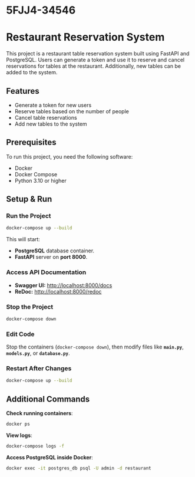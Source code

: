 # 5FJJ4-34546

# Restaurant Reservation System

This project is a restaurant table reservation system built using FastAPI and PostgreSQL. Users can generate a token and use it to reserve and cancel reservations for tables at the restaurant. Additionally, new tables can be added to the system.

## Features

- Generate a token for new users
- Reserve tables based on the number of people
- Cancel table reservations
- Add new tables to the system

## Prerequisites

To run this project, you need the following software:

- Docker
- Docker Compose
- Python 3.10 or higher

## Setup & Run

### **Run the Project**

```bash
docker-compose up --build
```

This will start:

- **PostgreSQL** database container.
- **FastAPI** server on **port 8000**.

### **Access API Documentation**

- **Swagger UI:** [http://localhost:8000/docs](http://localhost:8000/docs)
- **ReDoc:** [http://localhost:8000/redoc](http://localhost:8000/redoc)

### **Stop the Project**

```bash
docker-compose down
```

### **Edit Code**

Stop the containers (`docker-compose down`), then modify files like **`main.py`**, **`models.py`**, or **`database.py`**.

### **Restart After Changes**

```bash
docker-compose up --build
```

## **Additional Commands**

**Check running containers**:

```bash
docker ps
```

**View logs**:

```bash
docker-compose logs -f
```

**Access PostgreSQL inside Docker**:

```bash
docker exec -it postgres_db psql -U admin -d restaurant
```
